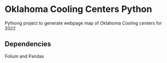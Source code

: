 # Oklahoma Cooling Centers Python
Pythong project to generate webpage map of Oklahoma Cooling centers for 2022

## Dependencies
Folium and Pandas
